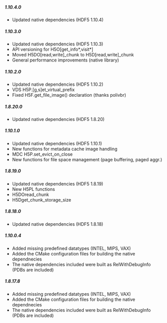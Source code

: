 ##### 1.10.4.0
* Updated native dependencies (HDF5 1.10.4) 

##### 1.10.3.0
* Updated native dependencies (HDF5 1.10.3) 
* API versioning for H5O[get_info*,visit*]
* Moved H5DO[read,write]_chunk to H5D[read,write]_chunk
* General performance improvements (native library)

##### 1.10.2.0
* Updated native dependencies (HDF5 1.10.2) 
* VDS H5P.[g,s]et_virtual_prefix
* Fixed H5F.get_file_image() declaration (thanks polivbr)

##### 1.8.20.0
* Updated native dependencies (HDF5 1.8.20) 

##### 1.10.1.0
* Updated native dependencies (HDF5 1.10.1) 
* New functions for metadata cache image handling
* MDC H5P.set_evict_on_close
* New functions for file space management (page buffering, paged aggr.)

##### 1.8.19.0
* Updated native dependencies (HDF5 1.8.19) 
* New H5PL functions
* H5DOread_chunk
* H5Dget_chunk_storage_size

##### 1.8.18.0
* Updated native dependencies (HDF5 1.8.18) 

##### 1.10.0.4
* Added missing predefined datatypes (INTEL, MIPS, VAX)
* Added the CMake configuration files for building the native dependnecies
* The native dependencies included were built as RelWithDebugInfo (PDBs are included)

##### 1.8.17.8
* Added missing predefined datatypes (INTEL, MIPS, VAX)
* Added the CMake configuration files for building the native dependnecies
* The native dependencies included were built as RelWithDebugInfo (PDBs are included)

